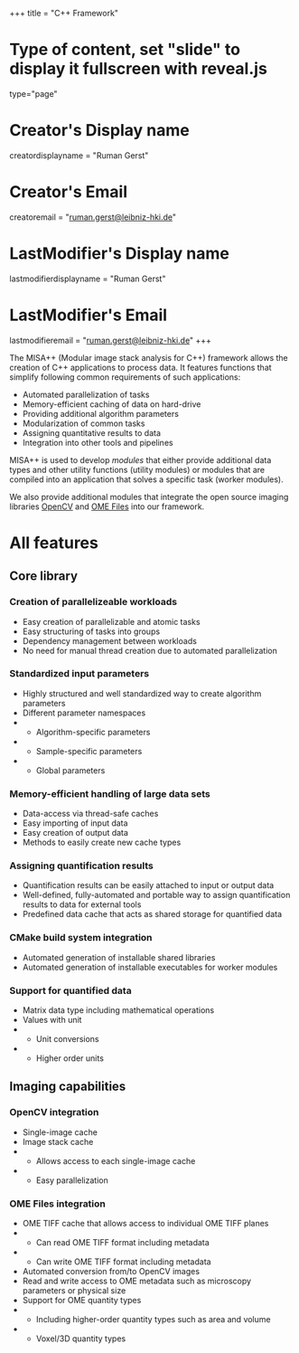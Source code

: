 +++
title = "C++ Framework"

# Type of content, set "slide" to display it fullscreen with reveal.js
type="page"

# Creator's Display name
creatordisplayname = "Ruman Gerst"
# Creator's Email
creatoremail = "ruman.gerst@leibniz-hki.de"
# LastModifier's Display name
lastmodifierdisplayname = "Ruman Gerst"
# LastModifier's Email
lastmodifieremail = "ruman.gerst@leibniz-hki.de"
+++

The MISA++ (Modular image stack analysis for C++) framework allows the creation of C++ applications to process data. It features functions that simplify following common requirements of such applications:

* Automated parallelization of tasks
* Memory-efficient caching of data on hard-drive
* Providing additional algorithm parameters
* Modularization of common tasks
* Assigning quantitative results to data
* Integration into other tools and pipelines

MISA++ is used to develop *modules* that either provide additional data types and other utility functions (utility modules) or modules that are compiled into an application that solves a specific task (worker modules).

We also provide additional modules that integrate the open source imaging libraries [OpenCV](http://opencv.org/) and [OME Files](https://www.openmicroscopy.org/ome-files/) into our framework.

# All features

## Core library

### Creation of parallelizeable workloads

* Easy creation of parallelizable and atomic tasks
* Easy structuring of tasks into groups
* Dependency management between workloads
* No need for manual thread creation due to automated parallelization

### Standardized input parameters

* Highly structured and well standardized way to create algorithm parameters
* Different parameter namespaces
* * Algorithm-specific parameters
* * Sample-specific parameters
* * Global parameters

### Memory-efficient handling of large data sets

* Data-access via thread-safe caches
* Easy importing of input data
* Easy creation of output data
* Methods to easily create new cache types

### Assigning quantification results

* Quantification results can be easily attached to input or output data
* Well-defined, fully-automated and portable way to assign quantification results to data for external tools
* Predefined data cache that acts as shared storage for quantified data

### CMake build system integration

* Automated generation of installable shared libraries
* Automated generation of installable executables for worker modules

### Support for quantified data

* Matrix data type including mathematical operations
* Values with unit
* * Unit conversions
* * Higher order units

## Imaging capabilities

### OpenCV integration

* Single-image cache
* Image stack cache
* * Allows access to each single-image cache
* * Easy parallelization

### OME Files integration

* OME TIFF cache that allows access to individual OME TIFF planes
* * Can read OME TIFF format including metadata
* * Can write OME TIFF format including metadata
* Automated conversion from/to OpenCV images
* Read and write access to OME metadata such as microscopy parameters or physical size
* Support for OME quantity types
* * Including higher-order quantity types such as area and volume
* * Voxel/3D quantity types
